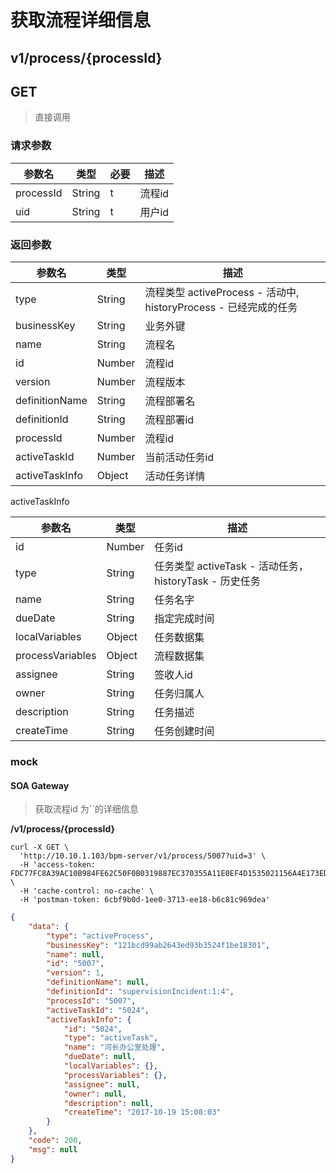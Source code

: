 # 获取流程详细信息

## v1/process/{processId}
## GET

> 直接调用

### 请求参数

参数名 | 类型 | 必要 | 描述
------ | ---- | ---- | ----
processId | String | t | 流程id
uid | String | t | 用户id

### 返回参数

参数名 | 类型 | 描述
------ | ---- | ----
type | String | 流程类型 activeProcess - 活动中, historyProcess - 已经完成的任务
businessKey | String | 业务外键
name | String | 流程名
id | Number | 流程id
version | Number | 流程版本
definitionName | String | 流程部署名
definitionId | String | 流程部署id
processId | Number | 流程id
activeTaskId | Number | 当前活动任务id
activeTaskInfo | Object | 活动任务详情

activeTaskInfo

参数名 | 类型 | 描述
------ | ---- | ----
id | Number | 任务id
type | String | 任务类型 activeTask - 活动任务，historyTask - 历史任务
name | String | 任务名字
dueDate | String | 指定完成时间
localVariables | Object | 任务数据集
processVariables | Object | 流程数据集
assignee | String | 签收人id
owner | String | 任务归属人
description | String | 任务描述
createTime | String | 任务创建时间

### mock

#### SOA Gateway

> 获取流程id 为``的详细信息

**/v1/process/{processId}**

```sbtshell
curl -X GET \
  'http://10.10.1.103/bpm-server/v1/process/5007?uid=3' \
  -H 'access-token: FDC77FC8A39AC10B984FE62C50F0B0319887EC370355A11E0EF4D1535021156A4E173EDE44761A4EA4AA6B215B2A8AD9' \
  -H 'cache-control: no-cache' \
  -H 'postman-token: 6cbf9b0d-1ee0-3713-ee18-b6c81c969dea'
```

```json
{
    "data": {
        "type": "activeProcess",
        "businessKey": "121bcd99ab2643ed93b3524f1be18301",
        "name": null,
        "id": "5007",
        "version": 1,
        "definitionName": null,
        "definitionId": "supervisionIncident:1:4",
        "processId": "5007",
        "activeTaskId": "5024",
        "activeTaskInfo": {
            "id": "5024",
            "type": "activeTask",
            "name": "河长办公室处理",
            "dueDate": null,
            "localVariables": {},
            "processVariables": {},
            "assignee": null,
            "owner": null,
            "description": null,
            "createTime": "2017-10-19 15:08:03"
        }
    },
    "code": 200,
    "msg": null
}
```
